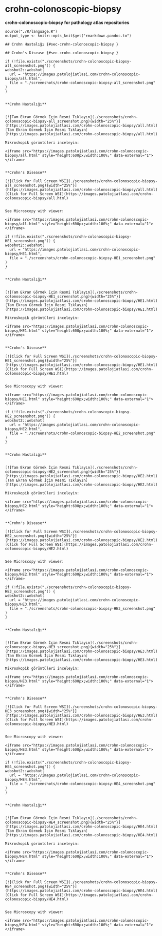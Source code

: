 # crohn-colonoscopic-biopsy



**crohn-colonoscopic-biopsy for pathology atlas repositories**







```{r language crohn-colonoscopic-biopsy, echo=FALSE, include=TRUE}
source("./R/language.R")
output_type <- knitr::opts_knit$get("rmarkdown.pandoc.to")
```


```{asis, echo = (language == "TR")}
## Crohn Hastalığı {#sec-crohn-colonoscopic-biopsy }
```


```{asis, echo = (language == "EN")}
## Crohn's Disease {#sec-crohn-colonoscopic-biopsy }
```





```{r crohn-colonoscopic-biopsy screenshot all, eval=TRUE, include=FALSE}
if (!file.exists("./screenshots/crohn-colonoscopic-biopsy-all_screenshot.png")) {
webshot2::webshot(
  url = "https://images.patolojiatlasi.com/crohn-colonoscopic-biopsy/all.html",
  file = "./screenshots/crohn-colonoscopic-biopsy-all_screenshot.png"
)
}
```



```{asis, echo = (language == "TR")}

**Crohn Hastalığı**


[![Tam Ekran Görmek İçin Resmi Tıklayın](./screenshots/crohn-colonoscopic-biopsy-all_screenshot.png){width="25%"}](https://images.patolojiatlasi.com/crohn-colonoscopic-biopsy/all.html) [Tam Ekran Görmek İçin Resmi Tıklayın](https://images.patolojiatlasi.com/crohn-colonoscopic-biopsy/all.html)
```


```{asis, echo = ((language=="TR") & (output_type=="html"))}
Mikroskopik görüntüleri inceleyin:

<iframe src="https://images.patolojiatlasi.com/crohn-colonoscopic-biopsy/all.html" style="height:600px;width:100%;" data-external="1"></iframe>

```


```{asis, echo = (language == "EN")}

**Crohn's Disease**

[![Click for Full Screen WSI](./screenshots/crohn-colonoscopic-biopsy-all_screenshot.png){width="25%"}](https://images.patolojiatlasi.com/crohn-colonoscopic-biopsy/all.html) [Click for Full Screen WSI](https://images.patolojiatlasi.com/crohn-colonoscopic-biopsy/all.html)

```



```{asis, echo = ((language == "EN") & (output_type=="html"))}

See Microscopy with viewer:

<iframe src="https://images.patolojiatlasi.com/crohn-colonoscopic-biopsy/all.html" style="height:600px;width:100%;" data-external="1"></iframe>

```






```{r crohn-colonoscopic-biopsy screenshot HE1, eval=TRUE, include=FALSE}
if (!file.exists("./screenshots/crohn-colonoscopic-biopsy-HE1_screenshot.png")) {
webshot2::webshot(
  url = "https://images.patolojiatlasi.com/crohn-colonoscopic-biopsy/HE1.html",
  file = "./screenshots/crohn-colonoscopic-biopsy-HE1_screenshot.png"
)
}
```



```{asis, echo = (language == "TR")}

**Crohn Hastalığı**


[![Tam Ekran Görmek İçin Resmi Tıklayın](./screenshots/crohn-colonoscopic-biopsy-HE1_screenshot.png){width="25%"}](https://images.patolojiatlasi.com/crohn-colonoscopic-biopsy/HE1.html) [Tam Ekran Görmek İçin Resmi Tıklayın](https://images.patolojiatlasi.com/crohn-colonoscopic-biopsy/HE1.html)
```


```{asis, echo = ((language=="TR") & (output_type=="html"))}
Mikroskopik görüntüleri inceleyin:

<iframe src="https://images.patolojiatlasi.com/crohn-colonoscopic-biopsy/HE1.html" style="height:600px;width:100%;" data-external="1"></iframe>

```


```{asis, echo = (language == "EN")}

**Crohn's Disease**

[![Click for Full Screen WSI](./screenshots/crohn-colonoscopic-biopsy-HE1_screenshot.png){width="25%"}](https://images.patolojiatlasi.com/crohn-colonoscopic-biopsy/HE1.html) [Click for Full Screen WSI](https://images.patolojiatlasi.com/crohn-colonoscopic-biopsy/HE1.html)

```



```{asis, echo = ((language == "EN") & (output_type=="html"))}

See Microscopy with viewer:

<iframe src="https://images.patolojiatlasi.com/crohn-colonoscopic-biopsy/HE1.html" style="height:600px;width:100%;" data-external="1"></iframe>

```






```{r crohn-colonoscopic-biopsy screenshot HE2, eval=TRUE, include=FALSE}
if (!file.exists("./screenshots/crohn-colonoscopic-biopsy-HE2_screenshot.png")) {
webshot2::webshot(
  url = "https://images.patolojiatlasi.com/crohn-colonoscopic-biopsy/HE2.html",
  file = "./screenshots/crohn-colonoscopic-biopsy-HE2_screenshot.png"
)
}
```



```{asis, echo = (language == "TR")}

**Crohn Hastalığı**


[![Tam Ekran Görmek İçin Resmi Tıklayın](./screenshots/crohn-colonoscopic-biopsy-HE2_screenshot.png){width="25%"}](https://images.patolojiatlasi.com/crohn-colonoscopic-biopsy/HE2.html) [Tam Ekran Görmek İçin Resmi Tıklayın](https://images.patolojiatlasi.com/crohn-colonoscopic-biopsy/HE2.html)
```


```{asis, echo = ((language=="TR") & (output_type=="html"))}
Mikroskopik görüntüleri inceleyin:

<iframe src="https://images.patolojiatlasi.com/crohn-colonoscopic-biopsy/HE2.html" style="height:600px;width:100%;" data-external="1"></iframe>

```


```{asis, echo = (language == "EN")}

**Crohn's Disease**

[![Click for Full Screen WSI](./screenshots/crohn-colonoscopic-biopsy-HE2_screenshot.png){width="25%"}](https://images.patolojiatlasi.com/crohn-colonoscopic-biopsy/HE2.html) [Click for Full Screen WSI](https://images.patolojiatlasi.com/crohn-colonoscopic-biopsy/HE2.html)

```



```{asis, echo = ((language == "EN") & (output_type=="html"))}

See Microscopy with viewer:

<iframe src="https://images.patolojiatlasi.com/crohn-colonoscopic-biopsy/HE2.html" style="height:600px;width:100%;" data-external="1"></iframe>

```






```{r crohn-colonoscopic-biopsy screenshot HE3, eval=TRUE, include=FALSE}
if (!file.exists("./screenshots/crohn-colonoscopic-biopsy-HE3_screenshot.png")) {
webshot2::webshot(
  url = "https://images.patolojiatlasi.com/crohn-colonoscopic-biopsy/HE3.html",
  file = "./screenshots/crohn-colonoscopic-biopsy-HE3_screenshot.png"
)
}
```



```{asis, echo = (language == "TR")}

**Crohn Hastalığı**


[![Tam Ekran Görmek İçin Resmi Tıklayın](./screenshots/crohn-colonoscopic-biopsy-HE3_screenshot.png){width="25%"}](https://images.patolojiatlasi.com/crohn-colonoscopic-biopsy/HE3.html) [Tam Ekran Görmek İçin Resmi Tıklayın](https://images.patolojiatlasi.com/crohn-colonoscopic-biopsy/HE3.html)
```


```{asis, echo = ((language=="TR") & (output_type=="html"))}
Mikroskopik görüntüleri inceleyin:

<iframe src="https://images.patolojiatlasi.com/crohn-colonoscopic-biopsy/HE3.html" style="height:600px;width:100%;" data-external="1"></iframe>

```


```{asis, echo = (language == "EN")}

**Crohn's Disease**

[![Click for Full Screen WSI](./screenshots/crohn-colonoscopic-biopsy-HE3_screenshot.png){width="25%"}](https://images.patolojiatlasi.com/crohn-colonoscopic-biopsy/HE3.html) [Click for Full Screen WSI](https://images.patolojiatlasi.com/crohn-colonoscopic-biopsy/HE3.html)

```



```{asis, echo = ((language == "EN") & (output_type=="html"))}

See Microscopy with viewer:

<iframe src="https://images.patolojiatlasi.com/crohn-colonoscopic-biopsy/HE3.html" style="height:600px;width:100%;" data-external="1"></iframe>

```






```{r crohn-colonoscopic-biopsy screenshot HE4, eval=TRUE, include=FALSE}
if (!file.exists("./screenshots/crohn-colonoscopic-biopsy-HE4_screenshot.png")) {
webshot2::webshot(
  url = "https://images.patolojiatlasi.com/crohn-colonoscopic-biopsy/HE4.html",
  file = "./screenshots/crohn-colonoscopic-biopsy-HE4_screenshot.png"
)
}
```



```{asis, echo = (language == "TR")}

**Crohn Hastalığı**


[![Tam Ekran Görmek İçin Resmi Tıklayın](./screenshots/crohn-colonoscopic-biopsy-HE4_screenshot.png){width="25%"}](https://images.patolojiatlasi.com/crohn-colonoscopic-biopsy/HE4.html) [Tam Ekran Görmek İçin Resmi Tıklayın](https://images.patolojiatlasi.com/crohn-colonoscopic-biopsy/HE4.html)
```


```{asis, echo = ((language=="TR") & (output_type=="html"))}
Mikroskopik görüntüleri inceleyin:

<iframe src="https://images.patolojiatlasi.com/crohn-colonoscopic-biopsy/HE4.html" style="height:600px;width:100%;" data-external="1"></iframe>

```


```{asis, echo = (language == "EN")}

**Crohn's Disease**

[![Click for Full Screen WSI](./screenshots/crohn-colonoscopic-biopsy-HE4_screenshot.png){width="25%"}](https://images.patolojiatlasi.com/crohn-colonoscopic-biopsy/HE4.html) [Click for Full Screen WSI](https://images.patolojiatlasi.com/crohn-colonoscopic-biopsy/HE4.html)

```



```{asis, echo = ((language == "EN") & (output_type=="html"))}

See Microscopy with viewer:

<iframe src="https://images.patolojiatlasi.com/crohn-colonoscopic-biopsy/HE4.html" style="height:600px;width:100%;" data-external="1"></iframe>

```



